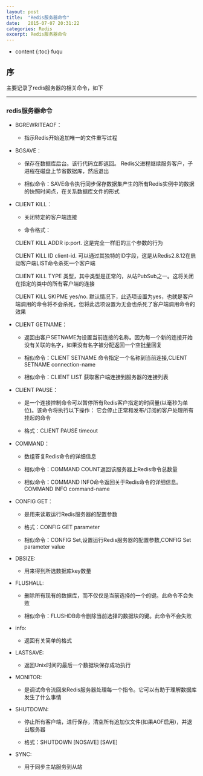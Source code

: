 ```yaml
---
layout: post
title:  "Redis服务器命令"
date:   2015-07-07 20:31:22
categories: Redis
excerpt: Redis服务器命令
---
```


* content
{:toc}
fuqu

## 序

主要记录了redis服务器的相关命令，如下

---

### redis服务器命令

 * BGREWRITEAOF：

   * 指示Redis开始追加唯一的文件重写过程

 * BGSAVE：

   * 保存在数据库后台。该行代码立即返回。 Redis父进程继续服务客户，子进程在磁盘上节省数据库，然后退出

   * 相似命令：SAVE命令执行同步保存数据集产生的所有Redis实例中的数据的快照时间点，在关系数据库文件的形式

 * CLIENT KILL：

   * 关闭特定的客户端连接

   * 命令格式：

    CLIENT KILL ADDR ip:port. 这是完全一样旧的三个参数的行为

    CLIENT KILL ID client-id. 可以通过其独特的ID字段，这是从Redis2.8.12在启动客户端LIST命令杀死一个客户端

    CLIENT KILL TYPE 类型，其中类型是正常的，从站PubSub之一。这将关闭在指定的类中的所有客户端的连接

    CLIENT KILL SKIPME yes/no. 默认情况下，此选项设置为yes，也就是客户端调用的命令将不会杀死，但将此选项设置为无会也杀死了客户端调用命令的效果

 * CLIENT GETNAME：

   * 返回由客户SETNAME为设置当前连接的名称。因为每一个新的连接开始没有关联的名字，如果没有名字被分配返回一个空批量回复

   * 相似命令：CLIENT SETNAME 命令指定一个名称到当前连接,CLIENT SETNAME connection-name

   * 相似命令：CLIENT LIST 获取客户端连接到服务器的连接列表

 * CLIENT PAUSE：

   * 是一个连接控制命令可以暂停所有Redis客户指定的时间量(以毫秒为单位)。该命令将执行以下操作：
它会停止正常和发布/订阅的客户处理所有挂起的命令

   * 格式：CLIENT PAUSE timeout

 * COMMAND：

   * 数组答复Redis命令的详细信息

   * 相似命令：COMMAND COUNT返回该服务器上Redis命令总数量

   * 相似命令：COMMAND INFO命令返回关于Redis命令的详细信息。COMMAND INFO command-name


 * CONFIG GET：

   * 是用来读取运行Redis服务器的配置参数

   * 格式：CONFIG GET parameter

   * 相似命令：CONFIG Set,设置运行Redis服务器的配置参数,CONFIG Set parameter value

 * DBSIZE:

   * 用来得到所选数据库key数量

 * FLUSHALL:

   * 删除所有现有的数据库，而不仅仅是当前选择的一个的键。此命令不会失败

   * 相似命令：FLUSHDB命令删除当前选择的数据块的键。此命令不会失败

 * info:

   * 返回有关简单的格式

 * LASTSAVE:

   * 返回Unix时间的最后一个数据块保存成功执行

 * MONITOR:

   * 是调试命令流回来Redis服务器处理每一个指令。它可以有助于理解数据库发生了什么事情

 * SHUTDOWN:

   * 停止所有客户端，进行保存，清空所有追加仅文件(如果AOF启用)，并退出服务器

   * 格式：SHUTDOWN [NOSAVE] [SAVE]

 * SYNC:

   * 用于同步主站服务到从站










